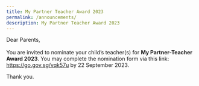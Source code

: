 ```yaml
---
title: My Partner Teacher Award 2023
permalink: /announcements/
description: My Partner Teacher Award 2023
---
```

Dear Parents,<br><br>
You are invited to nominate your child’s teacher(s) for **My Partner-Teacher Award 2023**. You may complete the nomination form via this link: 
https://go.gov.sg/vqk57u  by 22 September 2023. 

Thank you.